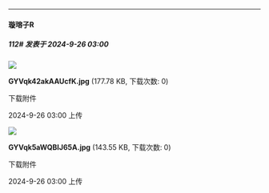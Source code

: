 ﻿
*****

####  璇瑢子R  
##### 112#       发表于 2024-9-26 03:00

<img src="https://img.saraba1st.com/forum/202409/26/030040vum12wvrwpz10upx.jpg" referrerpolicy="no-referrer">

<strong>GYVqk42akAAUcfK.jpg</strong> (177.78 KB, 下载次数: 0)

下载附件

2024-9-26 03:00 上传

<img src="https://img.saraba1st.com/forum/202409/26/030040rgd3cciic2zxax60.jpg" referrerpolicy="no-referrer">

<strong>GYVqk5aWQBIJ65A.jpg</strong> (143.55 KB, 下载次数: 0)

下载附件

2024-9-26 03:00 上传


